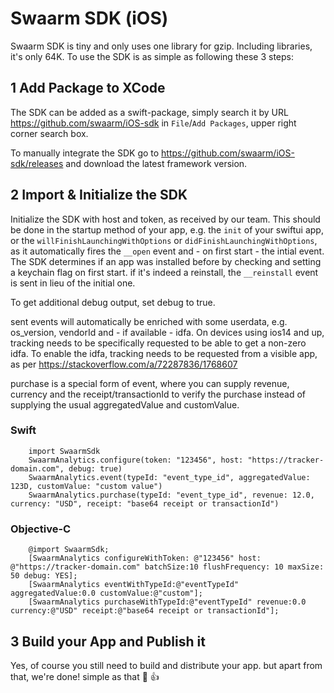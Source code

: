 # Swaarm SDK (iOS)

Swaarm SDK is tiny and only uses one library for gzip. Including libraries, it's only 64K.
To use the SDK is as simple as following these 3 steps:

## 1 Add Package to XCode

The SDK can be added as a swift-package, simply search it by URL https://github.com/swaarm/iOS-sdk in `File`/`Add Packages`, upper right corner search box.

To manually integrate the SDK go to https://github.com/swaarm/iOS-sdk/releases and download the latest framework version.


## 2 Import & Initialize the SDK

Initialize the SDK with host and token, as received by our team.
This should be done in the startup method of your app, e.g. the `init` of your swiftui app, or the `willFinishLaunchingWithOptions` or `didFinishLaunchingWithOptions`, as it automatically fires the `__open` event and - on first start - the intial event.
The SDK determines if an app was installed before by checking and setting a keychain flag on first start. if it's indeed a reinstall, the `__reinstall` event is sent in lieu of the initial one.

To get additional debug output, set debug to true.

sent events will automatically be enriched with some userdata, e.g. os_version, vendorId and - if available - idfa.
On devices using ios14 and up, tracking needs to be specifically requested to be able to get a non-zero idfa. To enable the idfa,
tracking needs to be requested from a visible app, as per https://stackoverflow.com/a/72287836/1768607

purchase is a special form of event, where you can supply revenue, currency and the receipt/transactionId to verify the purchase instead of supplying the usual aggregatedValue and customValue.

### Swift

```
    import SwaarmSdk
    SwaarmAnalytics.configure(token: "123456", host: "https://tracker-domain.com", debug: true)
    SwaarmAnalytics.event(typeId: "event_type_id", aggregatedValue: 123D, customValue: "custom value")
    SwaarmAnalytics.purchase(typeId: "event_type_id", revenue: 12.0, currency: "USD", receipt: "base64 receipt or transactionId")
```

### Objective-C
```
    @import SwaarmSdk;
    [SwaarmAnalytics configureWithToken: @"123456" host: @"https://tracker-domain.com" batchSize:10 flushFrequency: 10 maxSize: 50 debug: YES];
    [SwaarmAnalytics eventWithTypeId:@"eventTypeId" aggregatedValue:0.0 customValue:@"custom"];
    [SwaarmAnalytics purchaseWithTypeId:@"eventTypeId" revenue:0.0 currency:@"USD" receipt:@"base64 receipt or transactionId"];
```

## 3 Build your App and Publish it

Yes, of course you still need to build and distribute your app. but apart from that, we're done! simple as that 🤩 👍
